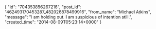  {
   "id": "704353856267216",
   "post_id": "462493170453287_482026878499916",
   "from_name": "Michael Atkins",
   "message": "I am holding out.  I am suspicious of intention still.",
   "created_time": "2014-08-09T05:23:14+0000"
 }
